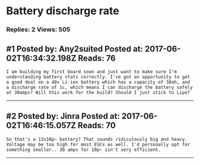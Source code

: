 # Battery discharge rate

### Replies: 2 Views: 505

## \#1 Posted by: Any2suited Posted at: 2017-06-02T16:34:32.198Z Reads: 76

```
I am building my first board soon and just want to make sure I'm understanding battery stats correctly. I've got an opportunity to get a good deal on a 48v Li-ion battery which has a capacity of 30ah, and a discharge rate of 1c, which means I can discharge the battery safely at 30amps? Will this work for the build? Should I just stick to Lipo?
```

---
## \#2 Posted by: Jinra Posted at: 2017-06-02T16:46:15.057Z Reads: 70

```
So that's a 13s10p~ battery? That sounds ridiculously big and heavy. Voltage may be too high for most ESCs as well. I'd personally opt for something smaller.. 30 amps for 10p~ isn't very efficient.
```

---
